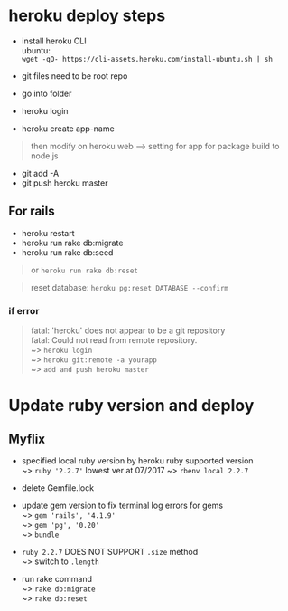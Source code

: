# heroku deploy steps

* install heroku CLI  
ubuntu:  
`wget -qO- https://cli-assets.heroku.com/install-ubuntu.sh | sh`

* git files need to be root repo
* go into folder
* heroku login
* heroku create app-name

> then modify on heroku web --> setting for app for package build to node.js

* git add -A
* git push heroku master

## For rails
* heroku restart
* heroku run rake db:migrate
* heroku run rake db:seed

> or `heroku run rake db:reset`

> reset database: `heroku pg:reset DATABASE --confirm`  

### if error  
> fatal: 'heroku' does not appear to be a git repository  
 fatal: Could not read from remote repository.  
~> `heroku login`  
~> `heroku git:remote -a yourapp`  
~> `add and push heroku master`  

# Update ruby version and deploy
## Myflix

* specified local ruby version by heroku ruby supported version    
~> `ruby '2.2.7'` lowest ver at 07/2017
~> `rbenv local 2.2.7`

* delete Gemfile.lock  

* update gem version to fix terminal log errors for gems     
~> `gem 'rails', '4.1.9'`  
~> `gem 'pg', '0.20'`  
~> `bundle`  

* `ruby 2.2.7` DOES NOT SUPPORT `.size` method  
~> switch to `.length`  

* run rake command  
~> `rake db:migrate`  
~> `rake db:reset`  